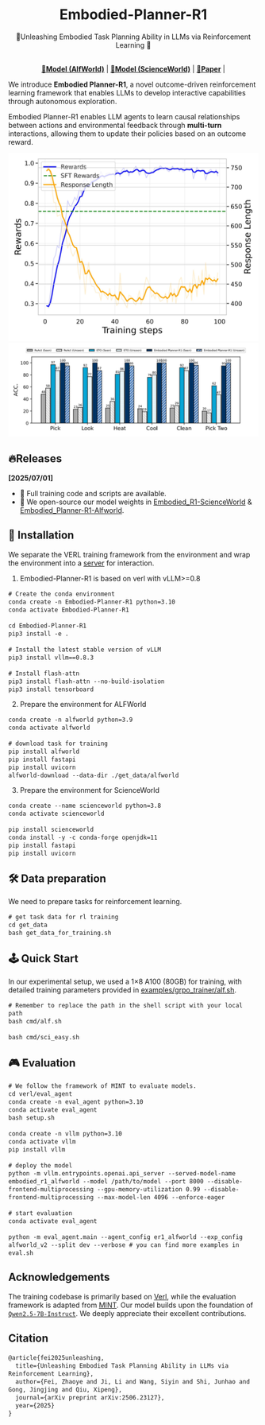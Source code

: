<div align="center">

# Embodied-Planner-R1
<div>
   🌠Unleashing Embodied Task Planning Ability in LLMs via Reinforcement Learning 🚀
</div>
</div>

<div>
<br>

<div align="center">

[**🤗Model (AlfWorld)**](https://huggingface.co/fnlp/Embodied_Planner-R1-Alfworld) |
[**🤗Model (ScienceWorld)**](https://huggingface.co/fnlp/Embodied_R1-ScienceWorld) |
[**📖Paper**](https://arxiv.org/abs/2506.23127v1) |
</div>
</div>

We introduce <strong>Embodied Planner-R1</strong>, a novel outcome-driven reinforcement learning framework that enables LLMs to develop interactive capabilities through autonomous exploration.

Embodied Planner-R1 enables LLM agents to learn causal relationships between actions and environmental feedback through <strong>multi-turn</strong> interactions, allowing them to update their policies based on an outcome reward.

<p align="center">
<img src=figs/alf_curve.jpg width=700/>
<img src=figs/alf_performance.jpg width=700/>
</p>




## 🔥Releases
<strong>[2025/07/01]</strong>
- 🌌 Full training code and scripts are available. 
- 🤗 We open-source our model weights in [Embodied_R1-ScienceWorld](https://huggingface.co/fnlp/Embodied_R1-ScienceWorld) & [Embodied_Planner-R1-Alfworld](https://huggingface.co/fnlp/Embodied_Planner-R1-Alfworld).



## 🚀 Installation
We separate the VERL training framework from the environment and wrap the environment into a [server](verl/alfworld_server/server) for interaction.

1. Embodied-Planner-R1 is based on verl with vLLM>=0.8
```
# Create the conda environment
conda create -n Embodied-Planner-R1 python=3.10
conda activate Embodied-Planner-R1

cd Embodied-Planner-R1
pip3 install -e .

# Install the latest stable version of vLLM
pip3 install vllm==0.8.3

# Install flash-attn
pip3 install flash-attn --no-build-isolation
pip3 install tensorboard
```

2. Prepare the environment for ALFWorld
```
conda create -n alfworld python=3.9
conda activate alfworld

# download task for training
pip install alfworld
pip install fastapi
pip install uvicorn
alfworld-download --data-dir ./get_data/alfworld
```

3. Prepare the environment for ScienceWorld
```
conda create --name scienceworld python=3.8
conda activate scienceworld

pip install scienceworld
conda install -y -c conda-forge openjdk=11
pip install fastapi
pip install uvicorn
```

## 🛠️ Data preparation
We need to prepare tasks for reinforcement learning.
```
# get task data for rl training
cd get_data
bash get_data_for_training.sh
```

## 🕹️ Quick Start
In our experimental setup, we used a 1×8 A100 (80GB) for training, with detailed training parameters provided in [examples/grpo_trainer/alf.sh](examples/grpo_trainer/alf.sh).

```
# Remember to replace the path in the shell script with your local path
bash cmd/alf.sh

bash cmd/sci_easy.sh
```

## 🎮 Evaluation
```
# We follow the framework of MINT to evaluate models.
cd verl/eval_agent
conda create -n eval_agent python=3.10
conda activate eval_agent
bash setup.sh

conda create -n vllm python=3.10
conda activate vllm
pip install vllm

# deploy the model
python -m vllm.entrypoints.openai.api_server --served-model-name embodied_r1_alfworld --model /path/to/model --port 8000 --disable-frontend-multiprocessing --gpu-memory-utilization 0.99 --disable-frontend-multiprocessing --max-model-len 4096 --enforce-eager

# start evaluation
conda activate eval_agent

python -m eval_agent.main --agent_config er1_alfworld --exp_config alfworld_v2 --split dev --verbose # you can find more examples in eval.sh

```


## Acknowledgements
The training codebase is primarily based on [Verl](https://github.com/volcengine/verl), while the evaluation framework is adapted from [MINT](https://github.com/xingyaoww/mint-bench). Our model builds upon the foundation of [`Qwen2.5-7B-Instruct`](https://huggingface.co/Qwen/Qwen2.5-7B-Instruct). We deeply appreciate their excellent contributions.


## Citation
```
@article{fei2025unleashing,
  title={Unleashing Embodied Task Planning Ability in LLMs via Reinforcement Learning},
  author={Fei, Zhaoye and Ji, Li and Wang, Siyin and Shi, Junhao and Gong, Jingjing and Qiu, Xipeng},
  journal={arXiv preprint arXiv:2506.23127},
  year={2025}
}
```


